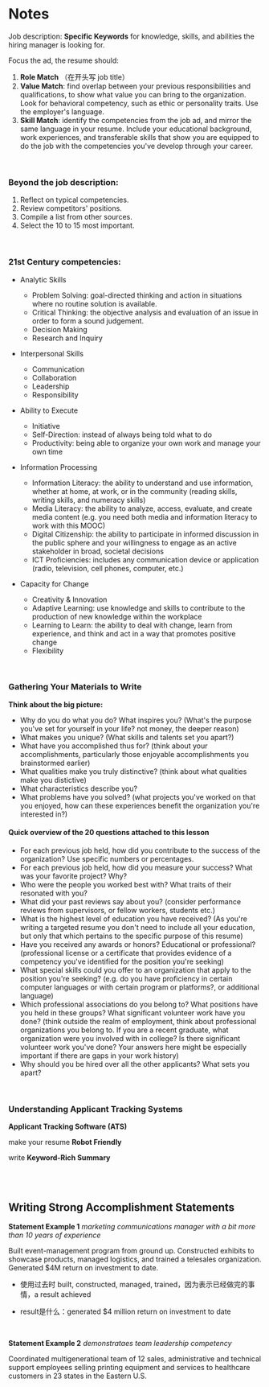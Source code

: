 # Notes

Job description: **Specific Keywords** for knowledge, skills, and abilities the hiring manager is looking for.

Focus the ad, the resume should:

1. **Role Match** （在开头写 job title）
2. **Value Match**: find overlap between your previous responsibilities and qualifications, to show what     value you can bring to the organization. Look for behavioral competency, such as ethic or personality traits. Use the employer's language.
3. **Skill Match**: identify the competencies from the job ad, and mirror the same language in your resume.     Include your educational background, work experiences, and transferable skills that show you are equipped to do the job with the competencies you've develop through your career.

<br/>

### Beyond the job description:

1. Reflect on typical competencies.
2. Review competitors' positions.
3. Compile a list from other sources.
4. Select the 10 to 15 most important.

<br/>

### 21st Century competencies:

- Analytic Skills
  - Problem Solving: goal-directed thinking and action in situations where no routine solution is available.
  - Critical Thinking: the objective analysis and evaluation of an issue in order to form a sound judgement.
  - Decision Making
  - Research and Inquiry
- Interpersonal Skills
  - Communication
  - Collaboration
  - Leadership
  - Responsibility
- Ability to Execute
  - Initiative
  - Self-Direction: instead of always being told what to do
  - Productivity: being able to organize your own work and manage your own time

- Information Processing
  - Information Literacy: the ability to understand and use information, whether at home, at work, or in the community (reading skills, writing skills, and numeracy skills)
  - Media Literacy: the ability to analyze, access, evaluate, and create media content (e.g. you need both media and information literacy to work with this MOOC)
  - Digital Citizenship: the ability to participate in informed discussion in the public sphere and your willingness to engage as an active stakeholder in broad, societal decisions
  - ICT Proficiencies: includes any communication device or application (radio, television, cell phones, computer, etc.)
- Capacity for Change
  - Creativity & Innovation
  - Adaptive Learning: use knowledge and skills to contribute to the production of new knowledge within the workplace
  - Learning to Learn: the ability to deal with change, learn from experience, and think and act in a way that promotes positive change
  - Flexibility

<br/>

### Gathering Your Materials to Write

**Think about the big picture:**

- Why do you do what you do? What inspires you? (What's the purpose you've set for yourself in your life? not money, the deeper reason)
- What makes you unique? (What skills and talents set you apart?)
- What have you accomplished thus for? (think about your accomplishments, particularly those enjoyable accomplishments you brainstormed earlier)
- What qualities make you truly distinctive? (think about what qualities make you distictive)
- What characteristics describe you?
- What problems have you solved? (what projects you've worked on that you enjoyed, how can these experiences benefit the organization you're interested in?)

#### Quick overview of the 20 questions attached to this lesson

- For each previous job held, how did you contribute to the success of the organization? Use specific numbers or percentages.
- For each previous job held, how did you measure your success? What was your favorite project? Why?
- Who were the people you worked best with? What traits of their resonated with you?
- What did your past reviews say about you? (consider performance reviews from supervisors, or fellow workers, students etc.)
- What is the highest level of education you have received? (As you're writing a targeted resume you don't need to include all your education, but only that which pertains to the specific purpose of this resume)
- Have you received any awards or honors? Educational or professional? (professional license or a certificate that provides evidence of a competency you've identified for the position you're seeking)
- What special skills could you offer to an organization that apply to the position you're seeking? (e.g. do you have proficiency in certain computer languages or with certain program or platforms?, or additional language)
- Which professional associations do you belong to? What positions have you held in these groups? What significant volunteer work have you done? (think outside the realm of employment, think about professional organizations you belong to. If you are a recent graduate, what organization were you involved with in college? Is there significant volunteer work you've done? Your answers here might be especially important if there are gaps in your work history)
- Why should you be hired over all the other applicants? What sets you apart?

<br/>

### Understanding Applicant Tracking Systems

**Applicant Tracking Software (ATS)**

make your resume **Robot Friendly**

write **Keyword-Rich Summary**

<br/>

<br/>

## Writing Strong Accomplishment Statements

**Statement Example 1** *marketing communications manager with a bit more than 10 years of experience*

Built event-management program from ground up. Constructed exhibits to showcase products, managed logistics, and trained a telesales organization. Generated $4M return on investment to date.

- 使用过去时 built, constructed, managed, trained，因为表示已经做完的事情，a result achieved

- result是什么：generated $4 million return on investment to date

<br/>

**Statement Example 2** *demonstrataes team leadership competency*

Coordinated multigenerational team of 12 sales, administrative and technical support employees selling printing equipment and services to healthcare customers in 23 states in the Eastern U.S.



